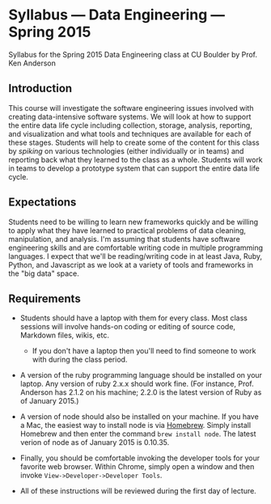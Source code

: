 # Syllabus &mdash; Data Engineering &mdash; Spring 2015

Syllabus for the Spring 2015 Data Engineering class at CU Boulder
by Prof. Ken Anderson

## Introduction

This course will investigate the software engineering issues
involved with creating data-intensive software systems.
We will look at how to support the entire data life cycle including
collection, storage, analysis, reporting, and visualization and
what tools and techniques are available for each of these stages.
Students will help to create some of the content for this class by
_spiking_ on various technologies (either individually or in teams)
and reporting back what they learned to the class as a whole. Students
will work in teams to develop a prototype system that can support
the entire data life cycle.

## Expectations

Students need to be willing to learn new frameworks quickly and be
willing to apply what they have learned to practical problems of data
cleaning, manipulation, and analysis. I'm assuming that students have
software engineering skills and are comfortable writing code in
multiple programming languages. I expect that we'll be reading/writing
code in at least Java, Ruby, Python, and Javascript as we look at a
variety of tools and frameworks in the "big data" space.

## Requirements

- Students should have a laptop with them for every class. Most class
sessions will involve hands-on coding or editing of source code, Markdown
files, wikis, etc.

  - If you don't have a laptop then you'll need to find someone to work
    with during the class period.

- A version of the ruby programming language should be installed on your
laptop. Any version of ruby 2.x.x should work fine. (For instance, Prof.
Anderson has 2.1.2 on his machine; 2.2.0 is the latest version of Ruby as
of January 2015.)

- A version of node should also be installed on your machine. If you have
a Mac, the easiest way to install node is via [Homebrew](brew.sh). Simply
install Homebrew and then enter the command `brew install node`. The
latest verion of node as of January 2015 is 0.10.35.

- Finally, you should be comfortable invoking the developer tools for
your favorite web browser. Within Chrome, simply open a window and then
invoke `View->Developer->Developer Tools`.

- All of these instructions will be reviewed during the first day of
lecture.
